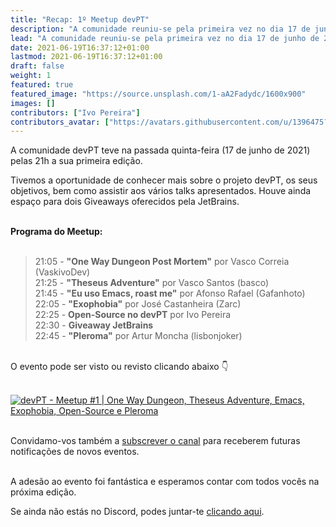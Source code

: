 ```yaml
---
title: "Recap: 1º Meetup devPT"
description: "A comunidade reuniu-se pela primeira vez no dia 17 de junho de 2021. Podes ver e rever o que aconteceu aqui."
lead: "A comunidade reuniu-se pela primeira vez no dia 17 de junho de 2021. Podes ver e rever o que aconteceu aqui."
date: 2021-06-19T16:37:12+01:00
lastmod: 2021-06-19T16:37:12+01:00
draft: false
weight: 1
featured: true
featured_image: "https://source.unsplash.com/1-aA2Fadydc/1600x900"
images: []
contributors: ["Ivo Pereira"]
contributors_avatar: ["https://avatars.githubusercontent.com/u/1396475?v=4"]
---
```


A comunidade devPT teve na passada quinta-feira (17 de junho de 2021) pelas 21h a sua primeira edição.

Tivemos a oportunidade de conhecer mais sobre o projeto devPT, os seus objetivos, bem como assistir aos vários talks apresentados. Houve ainda espaço para dois Giveaways oferecidos pela JetBrains.<br /><br />

**Programa do Meetup:**<br /><br />

> 21:05 - **"One Way Dungeon Post Mortem"** por Vasco Correia (VaskivoDev)<br />
> 21:25 - **"Theseus Adventure"** por Vasco Santos (basco)<br />
> 21:45 - **"Eu uso Emacs, roast me"** por Afonso Rafael (Gafanhoto)<br />
> 22:05 - **"Exophobia"** por José Castanheira (Zarc)<br />
> 22:25 - **Open-Source no devPT** por Ivo Pereira<br />
> 22:30 - **Giveaway JetBrains**<br />
> 22:45 - **"Pleroma"** por Artur Moncha (lisbonjoker)

<br />O evento pode ser visto ou revisto clicando abaixo 👇<br /><br />

[![devPT - Meetup #1 | One Way Dungeon, Theseus Adventure, Emacs, Exophobia, Open-Source e Pleroma](https://img.youtube.com/vi/p7FrTaukioI/0.jpg)](https://www.youtube.com/watch?v=p7FrTaukioI)

<br />Convidamo-vos também a <a href="https://www.youtube.com/channel/UCSdFPD8uln_GtSoV8LgF1RQ?sub_confirmation=1" target="_blank">subscrever o canal</a> para receberem futuras notificações de novos eventos.

<br />A adesão ao evento foi fantástica e esperamos contar com todos vocês na próxima edição.<br />

Se ainda não estás no Discord, podes juntar-te <a href="https://discord.gg/52apEBYQb2" target="_blank">clicando aqui</a>.
